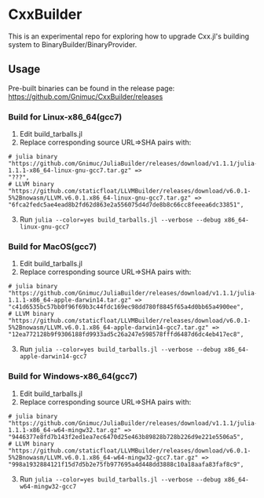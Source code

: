 # CxxBuilder
This is an experimental repo for exploring how to upgrade Cxx.jl's building system to BinaryBuilder/BinaryProvider.

## Usage
Pre-built binaries can be found in the release page: https://github.com/Gnimuc/CxxBuilder/releases

### Build for Linux-x86_64(gcc7)
1. Edit build_tarballs.jl
2. Replace corresponding source URL=>SHA pairs with:
```
# julia binary
"https://github.com/Gnimuc/JuliaBuilder/releases/download/v1.1.1/julia-1.1.1-x86_64-linux-gnu-gcc7.tar.gz" =>
"???",
# LLVM binary
"https://github.com/staticfloat/LLVMBuilder/releases/download/v6.0.1-5%2Bnowasm/LLVM.v6.0.1.x86_64-linux-gnu-gcc7.tar.gz" =>
"6fca2fedc5ae4ead8b2fd62d863e2a556075d4d7de8b8c66cc8feeea6dc33851",
```
3. Run `julia --color=yes build_tarballs.jl --verbose --debug x86_64-linux-gnu-gcc7`

### Build for MacOS(gcc7)
1. Edit build_tarballs.jl
2. Replace corresponding source URL=>SHA pairs with:
```
# julia binary
"https://github.com/Gnimuc/JuliaBuilder/releases/download/v1.1.1/julia-1.1.1-x86_64-apple-darwin14.tar.gz" =>
"c41d6535bc57bb0f96f69b3c44fdc169ec98dd780f8845f65a4d0bb65a4900ee",
# LLVM binary
"https://github.com/staticfloat/LLVMBuilder/releases/download/v6.0.1-5%2Bnowasm/LLVM.v6.0.1.x86_64-apple-darwin14-gcc7.tar.gz" =>
"12ea772128b9f9306188fd9933ad5c26a247e598578fffd6487d6dc4eb417ec8",
```
3. Run `julia --color=yes build_tarballs.jl --verbose --debug x86_64-apple-darwin14-gcc7`

### Build for Windows-x86_64(gcc7)
1. Edit build_tarballs.jl
2. Replace corresponding source URL=>SHA pairs with:
```
# julia binary
"https://github.com/Gnimuc/JuliaBuilder/releases/download/v1.1.1/julia-1.1.1-x86_64-w64-mingw32.tar.gz" =>
"9446377e8fd7b143f2ed1ea7ec6470d25e463b89828b728b226d9e221e5506a5",
# LLVM binary
"https://github.com/staticfloat/LLVMBuilder/releases/download/v6.0.1-5%2Bnowasm/LLVM.v6.0.1.x86_64-w64-mingw32-gcc7.tar.gz" =>
"998a1932884121f15d7d5b2e75fb977695a4d448dd3888c10a18aafa83faf8c9",
```
3. Run `julia --color=yes build_tarballs.jl --verbose --debug x86_64-w64-mingw32-gcc7`
